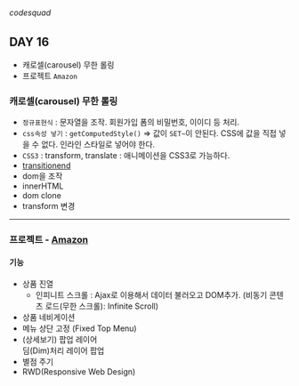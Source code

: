 ###### codesquad

## DAY 16
- 캐로셀(carousel) 무한 롤링
- 프로젝트 `Amazon`

### 캐로셀(carousel) 무한 롤링
- `정규표현식` : 문자열을 조작. 회원가입 폼의 비밀번호, 이이디 등 처리.
- `css속성 넣기`  : `getComputedStyle()` => 값이 `SET~`이 안된다. CSS에 값을 직접 넣을 수 없다. 인라인 스타일로 넣어야 한다.
- `CSS3` : transform, translate : 애니메이션을 CSS3로 가능하다.
- [transitionend](https://developer.mozilla.org/en-US/docs/Web/Events/transitionend)
- dom을 조작
- innerHTML
- dom clone
- transform 변경

---

### 프로젝트 - [Amazon](https://www.amazon.com/stream/ref=nav_upnav_LargeImage_nc_Gateway)
#### 기능
- 상품 진열 <br>
	- 인피니트 스크롤 : Ajax로 이용해서 데이터 불러오고 DOM추가. (비동기 콘텐츠 로드(무한 스크롤): Infinite Scroll)<br>
- 상품 네비게이션
- 메뉴 상단 고정 (Fixed Top Menu)
- (상세보기) 팝업 레이어 <br>
	딤(Dim)처리 레이어 팝업 <br>
- 별점 주기
- RWD(Responsive Web Design)
